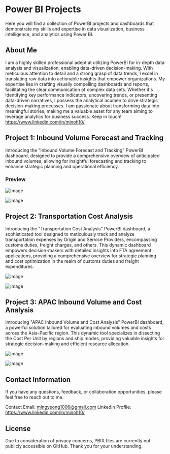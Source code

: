 # Power BI Projects

Here you will find a collection of PowerBI projects and dashboards that demonstrate my skills and expertise in data visualization, business intelligence, and analytics using Power BI.

## About Me


I am a highly skilled professional adept at utilizing PowerBI for in-depth data analysis and visualization, enabling data-driven decision-making. With meticulous attention to detail and a strong grasp of data trends, I excel in translating raw data into actionable insights that empower organizations. My expertise lies in crafting visually compelling dashboards and reports, facilitating the clear communication of complex data sets. Whether it's identifying key performance indicators, uncovering trends, or presenting data-driven narratives, I possess the analytical acumen to drive strategic decision-making processes. I am passionate about transforming data into meaningful stories, making me a valuable asset for any team aiming to leverage analytics for business success. Keep in touch! https://www.linkedin.com/in/minoh10/


## Project 1: Inbound Volume Forecast and Tracking

Introducing the "Inbound Volume Forecast and Tracking" PowerBI dashboard, designed to provide a comprehensive overview of anticipated inbound volumes, allowing for insightful forecasting and tracking to enhance strategic planning and operational efficiency.

### Preview

![image](https://github.com/minoh-0984/PowerBI-Project/assets/83259036/ae3790d5-3ec1-4e94-a981-0494729ff6e7)

![image](https://github.com/minoh-0984/PowerBI-Project/assets/83259036/907b2630-3295-461c-a459-17694438190b)

## Project 2: Transportation Cost Analysis

Introducing the "Transportation Cost Analysis" PowerBI dashboard, a sophisticated tool designed to meticulously track and analyze transportation expenses by Origin and Service Providers, encompassing customs duties, freight charges, and others. This dynamic dashboard empowers decision-makers with detailed insights into FTA agreement applications, providing a comprehensive overview for strategic planning and cost optimization in the realm of customs duties and freight expenditures.

![image](https://github.com/minoh-0984/PowerBI-Project/assets/83259036/17247167-ce7c-463e-a03b-1f62d92fcc11)

![image](https://github.com/minoh-0984/PowerBI-Project/assets/83259036/3cf45c82-d944-49fb-ac5f-9aba6ea2373c)

## Project 3: APAC Inbound Volume and Cost Analysis

Introducing "APAC Inbound Volume and Cost Analysis" PowerBI dashboard, a powerful solution tailored for evaluating inbound volumes and costs across the Asia-Pacific region. This dynamic tool specializes in dissecting the Cost Per Unit by regions and ship modes, providing valuable insights for strategic decision-making and efficient resource allocation.

![image](https://github.com/minoh-0984/PowerBI-Project/assets/83259036/6d66c850-5b5d-4556-be3d-fc592d4c00f4)

![image](https://github.com/minoh-0984/PowerBI-Project/assets/83259036/6650f5c6-503d-44e5-a1e9-d53b81194398)


## Contact Information
If you have any questions, feedback, or collaboration opportunities, please feel free to reach out to me.

Contact Email: mingyeong1006@gmail.com
LinkedIn Profile: https://www.linkedin.com/in/minoh10/

## License

Due to consideration of privacy concerns, PBIX files are currently not publicly accessible on GitHub. Thank you for your understanding.
